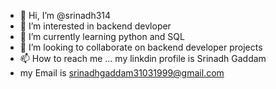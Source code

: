 - 👋 Hi, I’m @srinadh314
- 👀 I’m interested in backend devloper
- 🌱 I’m currently learning python and SQL
- 💞️ I’m looking to collaborate on backend developer projects
- 📫 How to reach me ... my linkdin profile is Srinadh Gaddam
- my Email is srinadhgaddam31031999@gmail.com

<!---
srinadh314/srinadh314 is a ✨ special ✨ repository because its `README.md` (this file) appears on your GitHub profile.
You can click the Preview link to take a look at your changes.
--->
